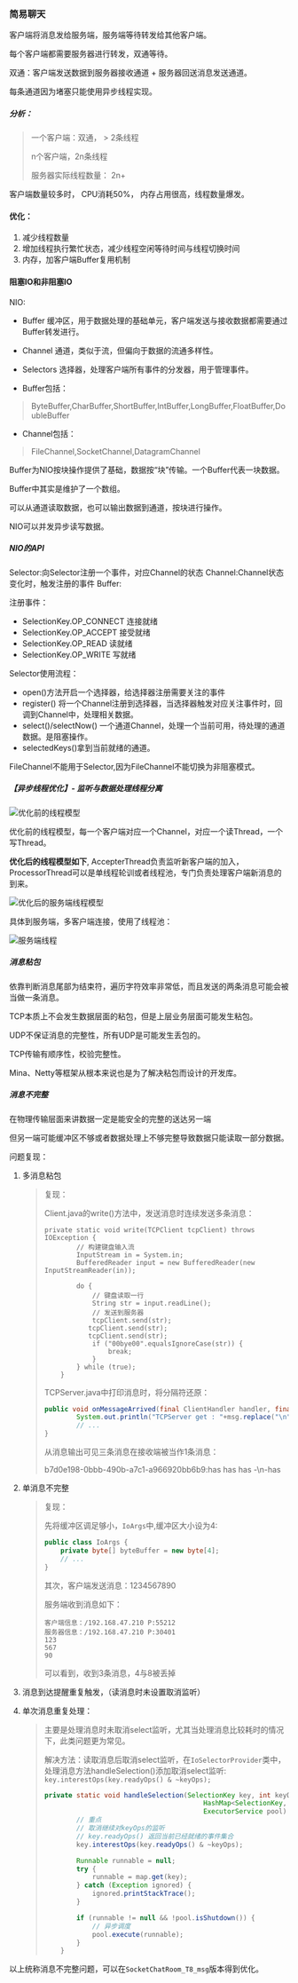 ### **简易聊天**

客户端将消息发给服务端，服务端等待转发给其他客户端。

每个客户端都需要服务器进行转发，双通等待。

双通：客户端发送数据到服务器接收通道 + 服务器回送消息发送通道。

每条通道因为堵塞只能使用异步线程实现。


##### 分析：

> 一个客户端：双通， > 2条线程
> 
>n个客户端，2n条线程
>
>服务器实际线程数量： 2n+


客户端数量较多时，
CPU消耗50%， 内存占用很高，线程数量爆发。


#### 优化：

1. 减少线程数量
2. 增加线程执行繁忙状态，减少线程空闲等待时间与线程切换时间
3. 内存，加客户端Buffer复用机制


#### 阻塞IO和非阻塞IO
NIO:
* Buffer 缓冲区，用于数据处理的基础单元，客户端发送与接收数据都需要通过Buffer转发进行。
* Channel 通道，类似于流，但偏向于数据的流通多样性。
* Selectors 选择器，处理客户端所有事件的分发器，用于管理事件。

* Buffer包括：
> ByteBuffer,CharBuffer,ShortBuffer,IntBuffer,LongBuffer,FloatBuffer,DoubleBuffer

* Channel包括：
> FileChannel,SocketChannel,DatagramChannel

Buffer为NIO按块操作提供了基础，数据按“块”传输。一个Buffer代表一块数据。

Buffer中其实是维护了一个数组。

可以从通道读取数据，也可以输出数据到通道，按块进行操作。

NIO可以并发异步读写数据。

##### NIO的API

Selector:向Selector注册一个事件，对应Channel的状态
Channel:Channel状态变化时，触发注册的事件
Buffer:

注册事件：
* SelectionKey.OP_CONNECT 连接就绪
* SelectionKey.OP_ACCEPT  接受就绪
* SelectionKey.OP_READ  读就绪
* SelectionKey.OP_WRITE  写就绪

Selector使用流程：
* open()方法开启一个选择器，给选择器注册需要关注的事件
* register() 将一个Channel注册到选择器，当选择器触发对应关注事件时，回调到Channel中，处理相关数据。
* select()/selectNow() 一个通道Channel，处理一个当前可用，待处理的通道数据。是阻塞操作。
* selectedKeys()拿到当前就绪的通道。

FileChannel不能用于Selector,因为FileChannel不能切换为非阻塞模式。

##### 【异步线程优化】- 监听与数据处理线程分离

![优化前的线程模型](doc/优化前的线程模型.jpg)

优化前的线程模型，每一个客户端对应一个Channel，对应一个读Thread，一个写Thread。

**优化后的线程模型如下**, AccepterThread负责监听新客户端的加入，ProcessorThread可以是单线程轮训或者线程池，专门负责处理客户端新消息的到来。

![优化后的服务端线程模型](doc/优化后的服务端线程模型.jpg)

具体到服务端，多客户端连接，使用了线程池：

![服务端线程](doc/服务端线程.jpg)



##### 消息粘包

依靠判断消息尾部为结束符，遍历字符效率非常低，而且发送的两条消息可能会被当做一条消息。

TCP本质上不会发生数据层面的粘包，但是上层业务层面可能发生粘包。

UDP不保证消息的完整性，所有UDP是可能发生丢包的。

TCP传输有顺序性，校验完整性。

Mina、Netty等框架从根本来说也是为了解决粘包而设计的开发库。



##### 消息不完整

在物理传输层面来讲数据一定是能安全的完整的送达另一端

但另一端可能缓冲区不够或者数据处理上不够完整导致数据只能读取一部分数据。



问题复现：
1. 多消息粘包

   > 复现：
   >
   > Client.java的write()方法中，发送消息时连续发送多条消息：
   >
   > ```
   > private static void write(TCPClient tcpClient) throws IOException {
   >         // 构建键盘输入流
   >         InputStream in = System.in;
   >         BufferedReader input = new BufferedReader(new InputStreamReader(in));
   > 
   >         do {
   >             // 键盘读取一行
   >             String str = input.readLine();
   >             // 发送到服务器
   >             tcpClient.send(str);
   >  			tcpClient.send(str);
   >   			tcpClient.send(str);
   >             if ("00bye00".equalsIgnoreCase(str)) {
   >                 break;
   >             }
   >         } while (true);
   >     }
   > ```
   >
   > TCPServer.java中打印消息时，将分隔符还原：
   >
   > ```java
   > public void onMessageArrived(final ClientHandler handler, final String msg) {
   >         System.out.println("TCPServer get : "+msg.replace("\n","-\\n-"));
   >         // ...
   > }
   > ```
   >
   > 从消息输出可见三条消息在接收端被当作1条消息：
   >
   > b7d0e198-0bbb-490b-a7c1-a966920bb6b9:has
   > has
   > has
   > -\n-has

2. 单消息不完整

   > 复现：
   >
   > 先将缓冲区调足够小，`IoArgs`中,缓冲区大小设为4:
   >
   > ```java
   > public class IoArgs {
   >     private byte[] byteBuffer = new byte[4];
   >     // ...
   > }
   > ```
   >
   > 其次，客户端发送消息：1234567890
   >
   > 服务端收到消息如下：
   >
   > ```shell
   > 客户端信息：/192.168.47.210 P:55212
   > 服务器信息：/192.168.47.210 P:30401
   > 123
   > 567
   > 90
   > ```
   >
   > 可以看到，收到3条消息，4与8被丢掉

3. 消息到达提醒重复触发，（读消息时未设置取消监听）

4. 单次消息重复处理：

   > 主要是处理消息时未取消select监听，尤其当处理消息比较耗时的情况下，此类问题更为常见。
   >
   > 解决方法：读取消息后取消select监听，在`IoSelectorProvider`类中，处理消息方法handleSelection()添加取消select监听: `key.interestOps(key.readyOps() & ~keyOps);`
   >
   > ```java
   > private static void handleSelection(SelectionKey key, int keyOps,
   >                                         HashMap<SelectionKey, Runnable> map,
   >                                         ExecutorService pool) {
   >         // 重点
   >         // 取消继续对keyOps的监听
   >         // key.readyOps() 返回当前已经就绪的事件集合
   >         key.interestOps(key.readyOps() & ~keyOps);
   > 
   >         Runnable runnable = null;
   >         try {
   >             runnable = map.get(key);
   >         } catch (Exception ignored) {
   >             ignored.printStackTrace();
   >         }
   > 
   >         if (runnable != null && !pool.isShutdown()) {
   >             // 异步调度
   >             pool.execute(runnable);
   >         }
   >     }
   > ```
   > 

以上统称消息不完整问题，可以在`SocketChatRoom_T8_msg`版本得到优化。









